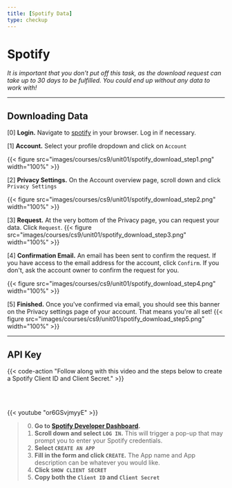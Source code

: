 ```yaml
---
title: [Spotify Data]
type: checkup
---
```

# Spotify
*It is important that you don't put off this task, as the download request can take up to 30 days to be fulfilled. You could end up without any data to work with!*

---

## Downloading Data

[0] **Login.** Navigate to [spotify](https://open.spotify.com/) in your browser. Log in if necessary.

[1] **Account.** Select your profile dropdown and click on `Account`


{{< figure src="images/courses/cs9/unit01/spotify_download_step1.png" width="100%" >}}

[2] **Privacy Settings.** On the Account overview page, scroll down and click `Privacy Settings`

{{< figure src="images/courses/cs9/unit01/spotify_download_step2.png" width="100%" >}}

[3] **Request.** At the very bottom of the Privacy page, you can request your data. Click `Request`.
{{< figure src="images/courses/cs9/unit01/spotify_download_step3.png" width="100%" >}}

[4] **Confirmation Email.** An email has been sent to confirm the request. If you have access to the email address for the account, click `Confirm`. If you don't, ask the account owner to confirm the request for you.

{{< figure src="images/courses/cs9/unit01/spotify_download_step4.png" width="100%" >}}

[5] **Finished.** Once you've confirmed via email, you should see this banner on the Privacy settings page of your account. That means you're all set!
 {{< figure src="images/courses/cs9/unit01/spotify_download_step5.png" width="100%" >}}

---

## API Key

{{< code-action "Follow along with this video and the steps below to create a Spotify Client ID and Client Secret." >}}

<br>
<br>


{{< youtube "or6GSvjmyyE" >}}

> 0. **Go to [Spotify Developer Dashboard](https://developer.spotify.com/dashboard/login).**
> 0. **Scroll down and select `LOG IN`.** This will trigger a pop-up that may prompt you to enter your Spotify credentials.
> 0. **Select `CREATE AN APP`**
> 0. **Fill in the form and click `CREATE`.** The App name and App description can be whatever you would like.
> 0. **Click `SHOW CLIENT SECRET`**
> 0. **Copy both the `Client ID` and `Client Secret`**
